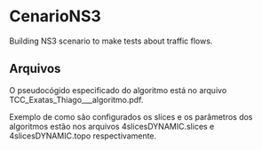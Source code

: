 # CenarioNS3
Building NS3 scenario to make tests about traffic flows.

## Arquivos

O pseudocógido especificado do algoritmo está no arquivo TCC_Exatas_Thiago___algoritmo.pdf.

Exemplo de como são configurados os slices e os parâmetros dos algoritmos estão nos arquivos 4slicesDYNAMIC.slices e 4slicesDYNAMIC.topo respectivamente.
